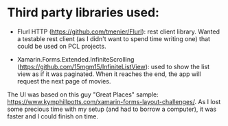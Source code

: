 # Third party libraries used:

* Flurl HTTP (https://github.com/tmenier/Flurl): rest client library. Wanted a testable rest client (as I didn't want to spend time writing one) that could be used on PCL projects.

* Xamarin.Forms.Extended.InfiniteScrolling (https://github.com/15mgm15/InfiniteListView): used to show the list view as if it was paginated. When it reaches the end, the app will request the next page of movies.


The UI was based on this guy "Great Places" sample: https://www.kymphillpotts.com/xamarin-forms-layout-challenges/. As I lost some precious time with my setup (and had to borrow a computer), it was faster and I could finish on time.
